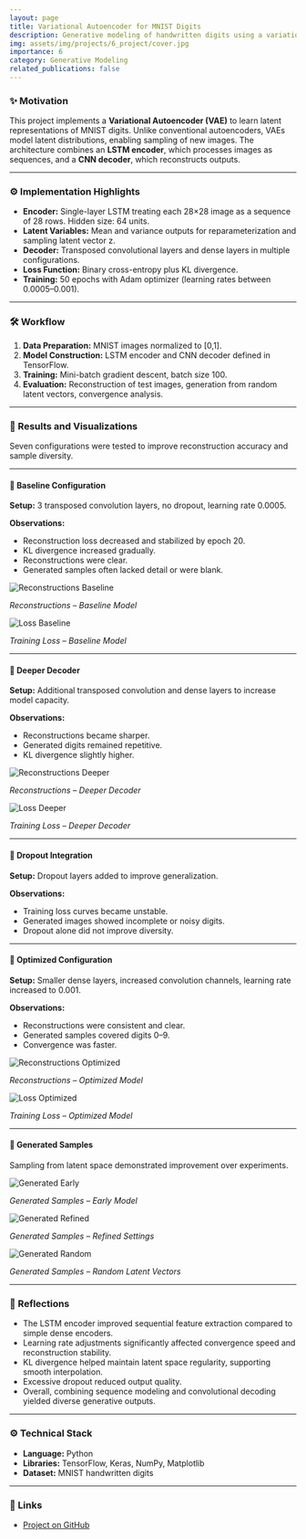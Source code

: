 ```yaml
---
layout: page
title: Variational Autoencoder for MNIST Digits
description: Generative modeling of handwritten digits using a variational autoencoder (VAE) combining an LSTM encoder and CNN decoder
img: assets/img/projects/6_project/cover.jpg
importance: 6
category: Generative Modeling
related_publications: false
---
```


### ✨ Motivation

This project implements a **Variational Autoencoder (VAE)** to learn latent representations of MNIST digits. Unlike conventional autoencoders, VAEs model latent distributions, enabling sampling of new images. The architecture combines an **LSTM encoder**, which processes images as sequences, and a **CNN decoder**, which reconstructs outputs.

---

### ⚙️ Implementation Highlights

- **Encoder:** Single-layer LSTM treating each 28×28 image as a sequence of 28 rows. Hidden size: 64 units.
- **Latent Variables:** Mean and variance outputs for reparameterization and sampling latent vector z.
- **Decoder:** Transposed convolutional layers and dense layers in multiple configurations.
- **Loss Function:** Binary cross-entropy plus KL divergence.
- **Training:** 50 epochs with Adam optimizer (learning rates between 0.0005–0.001).

---

### 🛠️ Workflow

1. **Data Preparation:** MNIST images normalized to [0,1].
2. **Model Construction:** LSTM encoder and CNN decoder defined in TensorFlow.
3. **Training:** Mini-batch gradient descent, batch size 100.
4. **Evaluation:** Reconstruction of test images, generation from random latent vectors, convergence analysis.

---

### 🧪 Results and Visualizations

Seven configurations were tested to improve reconstruction accuracy and sample diversity.

---

#### 🔹 Baseline Configuration

**Setup:**
3 transposed convolution layers, no dropout, learning rate 0.0005.

**Observations:**
- Reconstruction loss decreased and stabilized by epoch 20.
- KL divergence increased gradually.
- Reconstructions were clear.
- Generated samples often lacked detail or were blank.

<div class="row mt-3">
  <div class="col-sm-6">
    <img src="/assets/img/projects/6_project/reconstructions-baseline.png" alt="Reconstructions Baseline" class="img-fluid rounded z-depth-1">
    <p class="mt-2 text-center"><em>Reconstructions – Baseline Model</em></p>
  </div>
  <div class="col-sm-6">
    <img src="/assets/img/projects/6_project/loss-curves-baseline.png" alt="Loss Baseline" class="img-fluid rounded z-depth-1">
    <p class="mt-2 text-center"><em>Training Loss – Baseline Model</em></p>
  </div>
</div>

---

#### 🔹 Deeper Decoder

**Setup:**
Additional transposed convolution and dense layers to increase model capacity.

**Observations:**
- Reconstructions became sharper.
- Generated digits remained repetitive.
- KL divergence slightly higher.

<div class="row mt-3">
  <div class="col-sm-6">
    <img src="/assets/img/projects/6_project/reconstructions-deeper-decoder.png" alt="Reconstructions Deeper" class="img-fluid rounded z-depth-1">
    <p class="mt-2 text-center"><em>Reconstructions – Deeper Decoder</em></p>
  </div>
  <div class="col-sm-6">
    <img src="/assets/img/projects/6_project/loss-curves-deeper-decoder.png" alt="Loss Deeper" class="img-fluid rounded z-depth-1">
    <p class="mt-2 text-center"><em>Training Loss – Deeper Decoder</em></p>
  </div>
</div>

---

#### 🔹 Dropout Integration

**Setup:**
Dropout layers added to improve generalization.

**Observations:**
- Training loss curves became unstable.
- Generated images showed incomplete or noisy digits.
- Dropout alone did not improve diversity.

---

#### 🔹 Optimized Configuration

**Setup:**
Smaller dense layers, increased convolution channels, learning rate increased to 0.001.

**Observations:**
- Reconstructions were consistent and clear.
- Generated samples covered digits 0–9.
- Convergence was faster.

<div class="row mt-3">
  <div class="col-sm-6">
    <img src="/assets/img/projects/6_project/reconstructions-optimized.png" alt="Reconstructions Optimized" class="img-fluid rounded z-depth-1">
    <p class="mt-2 text-center"><em>Reconstructions – Optimized Model</em></p>
  </div>
  <div class="col-sm-6">
    <img src="/assets/img/projects/6_project/loss-curves-optimized.png" alt="Loss Optimized" class="img-fluid rounded z-depth-1">
    <p class="mt-2 text-center"><em>Training Loss – Optimized Model</em></p>
  </div>
</div>

---

#### 🔹 Generated Samples

Sampling from latent space demonstrated improvement over experiments.

<div class="row mt-3">
  <div class="col-sm-4">
    <img src="/assets/img/projects/6_project/generated-samples-early.png" alt="Generated Early" class="img-fluid rounded z-depth-1">
    <p class="mt-2 text-center"><em>Generated Samples – Early Model</em></p>
  </div>
  <div class="col-sm-4">
    <img src="/assets/img/projects/6_project/generated-samples-refined.png" alt="Generated Refined" class="img-fluid rounded z-depth-1">
    <p class="mt-2 text-center"><em>Generated Samples – Refined Settings</em></p>
  </div>
  <div class="col-sm-4">
    <img src="/assets/img/projects/6_project/generated-samples-random.png" alt="Generated Random" class="img-fluid rounded z-depth-1">
    <p class="mt-2 text-center"><em>Generated Samples – Random Latent Vectors</em></p>
  </div>
</div>

---

### 📝 Reflections

- The LSTM encoder improved sequential feature extraction compared to simple dense encoders.
- Learning rate adjustments significantly affected convergence speed and reconstruction stability.
- KL divergence helped maintain latent space regularity, supporting smooth interpolation.
- Excessive dropout reduced output quality.
- Overall, combining sequence modeling and convolutional decoding yielded diverse generative outputs.

---

### ⚙️ Technical Stack

- **Language:** Python
- **Libraries:** TensorFlow, Keras, NumPy, Matplotlib
- **Dataset:** MNIST handwritten digits

---

### 🔗 Links

- [Project on GitHub](https://github.com/sumeyye-agac/variational-autoencoder-MNIST-tensorflow)

